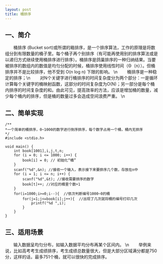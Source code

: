 ```yaml
---
layout: post
title: 桶排序
---
```

## 一、简介 ##
&#160; &#160; &#160; &#160;桶排序 (Bucket sort)或所谓的箱排序，是一个排序算法，工作的原理是将数组分到有限数量的桶子里。每个桶子再个别排序（有可能再使用别的排序算法或是以递归方式继续使用桶排序进行排序）。桶排序是鸽巢排序的一种归纳结果。当要被排序的数组内的数值是均匀分配的时候，桶排序使用线性时间（Θ（n））。但桶排序并不是比较排序，他不受到 O(n log n) 下限的影响。 \n
&#160; &#160; &#160; &#160;桶排序是一种稳定的排序；\n
&#160; &#160; &#160; &#160;对N个关键字进行桶排序的时间复杂度分为两个部分：一是循环计算每个关键字的桶映射函数，这部分的时间复杂度为O(N)；另一部分是每个桶内排序的时间复杂度的和。由此可见，提高效率的方法，应该是增加桶的数量，减少每个桶内的排序，但是桶的数量过多会造成空间浪费严重。 \n
## 二、简单实现 ##

	/**
	*一个简单的桶排序，0~1000的数字进行倒序排序，每个数字占用一个桶，桶内无排序
	*/
	#include <stdio.h>

	void main() {
		int book[1001],i,j,t,n;
		for (i = 0; i <= 1000; i++) {
			book[i] = 0; // 初始化“桶”
		}
		scanf("%d",&n); //接收一个输入，表示接下来要排序几个数，存放在n中
		for (i = 1; i <= n; i++) {
			scanf("%d",&t); //接收需要排序的数字
			book[t]++; //对应的桶里个数+1
		}
		for(i=1000;i>=0;i--){  //依次判断编号1000~0的桶
			for(j=1;j<=book[i];j++){  //出现了几次就将桶的编号打印几次
				printf("%d ",i);
			}
		}
	}

## 三、适用场景 ##
&#160; &#160; &#160; &#160;输入数据呈均匀分布，如输入数据平均分布再某个区间内。 \n
&#160; &#160; &#160; &#160;举例来说，比如高考考生成绩排序，考生成绩总数量很大，但是大部分区域满分都是750分，这样的话，最多751个桶，就可以很快的完成排序。